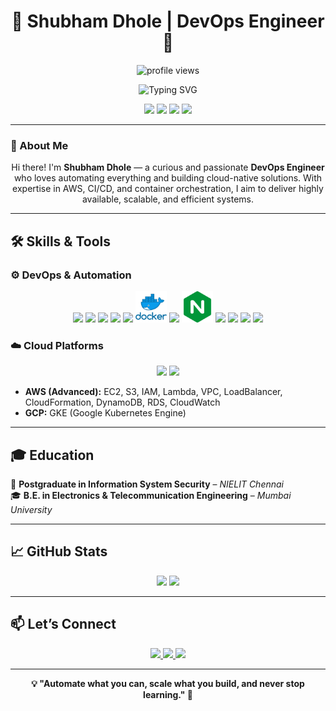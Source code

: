 <h1 align="center">🌟 Shubham Dhole | DevOps Engineer 🚀</h1>

<p align="center">
  <img src="https://komarev.com/ghpvc/?username=shubhamdhole97&label=Profile%20Views&color=0e75b6&style=flat-square" alt="profile views" />
</p>

<p align="center">
  <img src="https://readme-typing-svg.herokuapp.com?font=Fira+Code&duration=3000&pause=1000&color=00BFFF&center=true&vCenter=true&width=435&lines=DevOps+Engineer;Cloud+Infra+Specialist;CI/CD+Pipeline+Expert;Always+Learning+%F0%9F%9A%80" alt="Typing SVG" />
</p>

<p align="center">
  <img src="https://img.shields.io/badge/DevOps-Engineer-blue?style=for-the-badge&logo=devops&logoColor=white" />
  <img src="https://img.shields.io/badge/AWS-Cloud-orange?style=for-the-badge&logo=amazon-aws&logoColor=white" />
  <img src="https://img.shields.io/badge/Terraform-IaC-purple?style=for-the-badge&logo=terraform&logoColor=white" />
  <img src="https://img.shields.io/badge/Jenkins-CI%2FCD-red?style=for-the-badge&logo=jenkins&logoColor=white" />
</p>

---

### 👋 About Me

<p align="center">
  Hi there! I'm <strong>Shubham Dhole</strong> — a curious and passionate <strong>DevOps Engineer</strong> who loves automating everything and building cloud-native solutions. With expertise in AWS, CI/CD, and container orchestration, I aim to deliver highly available, scalable, and efficient systems.
</p>

---

## 🛠️ Skills & Tools

### ⚙️ DevOps & Automation

<p align="center">
  <img src="https://www.vectorlogo.zone/logos/amazon_aws/amazon_aws-icon.svg" width="50" />
  <img src="https://www.vectorlogo.zone/logos/git-scm/git-scm-icon.svg" width="50" />
  <img src="https://www.vectorlogo.zone/logos/ansible/ansible-icon.svg" width="50" />
  <img src="https://www.vectorlogo.zone/logos/terraformio/terraformio-icon.svg" width="50" />
  <img src="https://www.vectorlogo.zone/logos/jenkins/jenkins-icon.svg" width="50" />
  <img src="https://raw.githubusercontent.com/github/explore/master/topics/docker/docker.png" width="50" />
  <img src="https://www.vectorlogo.zone/logos/kubernetes/kubernetes-icon.svg" width="50" />
  <img src="https://raw.githubusercontent.com/github/explore/master/topics/nginx/nginx.png" width="50" />
  <img src="https://www.vectorlogo.zone/logos/prometheusio/prometheusio-icon.svg" width="50" />
  <img src="https://www.vectorlogo.zone/logos/grafana/grafana-icon.svg" width="50" />
  <img src="https://www.vectorlogo.zone/logos/ubuntu/ubuntu-icon.svg" width="50" />
  <img src="https://brandlogos.net/wp-content/uploads/2020/03/Linux-logo.png" width="50" />
</p>

### ☁️ Cloud Platforms

<p align="center">
  <img src="https://upload.wikimedia.org/wikipedia/commons/9/93/Amazon_Web_Services_Logo.svg" width="120" />
  <img src="https://www.vectorlogo.zone/logos/google_cloud/google_cloud-icon.svg" width="50" />
</p>

- **AWS (Advanced):** EC2, S3, IAM, Lambda, VPC, LoadBalancer, CloudFormation, DynamoDB, RDS, CloudWatch  
- **GCP:** GKE (Google Kubernetes Engine)

---

## 🎓 Education

 
🏫 **Postgraduate in Information System Security** – *NIELIT Chennai*  
🎓 **B.E. in Electronics & Telecommunication Engineering** – *Mumbai University*

---

## 📈 GitHub Stats

<p align="center">
  <img src="https://github-readme-stats.vercel.app/api?username=shubhamdhole97&show_icons=true&theme=radical&border_radius=15" width="450" />
  <img src="https://github-readme-stats.vercel.app/api/top-langs/?username=shubhamdhole97&layout=compact&theme=radical&border_radius=15" width="350" />
</p>

---

## 📫 Let’s Connect

<p align="center">
  <a href="mailto:shubhamdhole97@gmail.com">
    <img src="https://img.shields.io/badge/Email-shubhamdhole97@gmail.com-blue?style=for-the-badge&logo=gmail" />
  </a>
  <a href="https://github.com/shubhamdhole97/">
    <img src="https://img.shields.io/badge/GitHub-shubhamdhole97-red?style=for-the-badge&logo=github" />
  </a>
  <a href="https://www.linkedin.com/in/shubhamdhole97/">
    <img src="https://img.shields.io/badge/LinkedIn-shubhamdhole97-blue?style=for-the-badge&logo=linkedin" />
  </a>
</p>

---

<p align="center"><strong>💡 "Automate what you can, scale what you build, and never stop learning." 🌱</strong></p>
